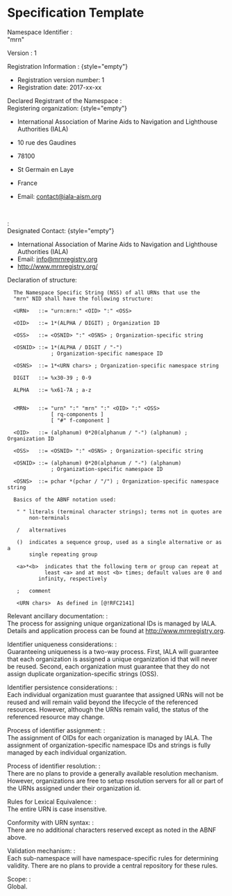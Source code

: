# Specification Template

Namespace Identifier
: <br/>"mrn"

Version
: 1

Registration Information
: 
{style="empty"}
 - Registration version number: 1
 - Registration date: 2017-xx-xx

Declared Registrant of the Namespace
: <br/>Registering organization:
{style="empty"}
 - International Association of Marine Aids to Navigation and Lighthouse Authorities (IALA)

 - 10 rue des Gaudines
 - 78100
 - St Germain en Laye
 - France
 - Email: contact@iala-aism.org

<br/>

: <br/>Designated Contact:
{style="empty"}
 - International Association of Marine Aids to Navigation and Lighthouse Authorities (IALA)
 - Email: info@mrnregistry.org
 - http://www.mrnregistry.org/


Declaration of structure:

      The Namespace Specific String (NSS) of all URNs that use the
      "mrn" NID shall have the following structure:

      <URN>   ::= "urn:mrn:" <OID> ":" <OSS>

      <OID>   ::= 1*(ALPHA / DIGIT) ; Organization ID

      <OSS>   ::= <OSNID> ":" <OSNS> ; Organization-specific string
                
      <OSNID> ::= 1*(ALPHA / DIGIT / "-") 
                  ; Organization-specific namespace ID

      <OSNS>  ::= 1*<URN chars> ; Organization-specific namespace string

      DIGIT   ::= %x30-39 ; 0-9

      ALPHA   ::= %x61-7A ; a-z


      <MRN>   ::= "urn" ":" "mrn" ":" <OID> ":" <OSS>
                  [ rq-components ]
                  [ "#" f-component ]
                  
      <OID>   ::= (alphanum) 0*20(alphanum / "-") (alphanum) ; Organization ID

      <OSS>   ::= <OSNID> ":" <OSNS> ; Organization-specific string
                
      <OSNID> ::= (alphanum) 0*20(alphanum / "-") (alphanum) 
                  ; Organization-specific namespace ID

      <OSNS>  ::= pchar *(pchar / "/") ; Organization-specific namespace string
      
      Basics of the ABNF notation used:

       " " literals (terminal character strings); terms not in quotes are
           non-terminals

       /   alternatives

       ()  indicates a sequence group, used as a single alternative or as a
           single repeating group

       <a>*<b>  indicates that the following term or group can repeat at
                least <a> and at most <b> times; default values are 0 and
              infinity, respectively

       ;   comment  
       
       <URN chars>  As defined in [@!RFC2141]                    

Relevant ancillary documentation:
: <br/>  The process for assigning unique organizational IDs is managed by IALA.
         Details and application process can be found at http://www.mrnregistry.org.

Identifier uniqueness considerations:
: <br/>Guaranteeing uniqueness is a two-way process. First, IALA will guarantee that each
       organization is assigned a unique organization id that will never be reused.
       Second, each organization must guarantee that they do not assign duplicate organization-specific strings (OSS).
   

Identifier persistence considerations:
: <br/>Each individual organization must guarantee that assigned URNs will 
       not be reused and will remain valid beyond the lifecycle of the referenced 
       resources. However, although the URNs remain
      valid, the status of the referenced resource may change.

Process of identifier assignment:
: <br/>The assignment of OIDs for each organization is managed by IALA. 
       The assignment of organization-specific namespace IDs and strings is fully 
       managed by each individual organization. 

Process of identifier resolution:
: <br/>  There are no plans to provide a generally available resolution mechanism.
         However, organizations are free to setup resolution servers for
         all or part of the URNs assigned under their organization id.

Rules for Lexical Equivalence:
: <br/>  The entire URN is case insensitive.


Conformity with URN syntax:
: <br/>  There are no additional characters reserved except as noted in
         the ABNF above.

Validation mechanism:
: <br/>  Each sub-namespace will have namespace-specific rules for
         determining validity.  There are no plans to provide a central
         repository for these rules.


Scope:
: <br/>Global.